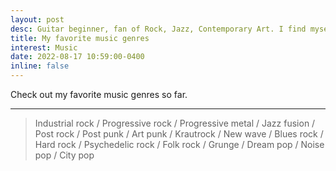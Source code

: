 ```yaml
---
layout: post
desc: Guitar beginner, fan of Rock, Jazz, Contemporary Art. I find myself heavily influenced by Minimalism. Check out
title: My favorite music genres
interest: Music
date: 2022-08-17 10:59:00-0400
inline: false
---
```


Check out my favorite music genres so far.

<!-- ***

#### Hipster list
<ul>
    <li>brunch</li>
    <li>fixie</li>
    <li>raybans</li>
    <li>messenger bag</li>
</ul> -->

***

> Industrial rock / Progressive rock / Progressive metal / Jazz fusion / Post rock / Post punk / Art punk / Krautrock / New wave / Blues rock / Hard rock / Psychedelic rock / Folk rock / Grunge / Dream pop / Noise pop / City pop
